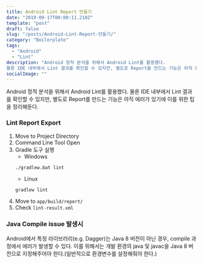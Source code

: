 ```yaml
---
title: Android Lint Report 만들기
date: "2019-09-17T00:00:11.210Z"
template: "post"
draft: false
slug: "/posts/Android-Lint-Report-만들기/"
category: "Boilerplate"
tags:
  - "Android"
  - "Lint"
description: "Android 정적 분석을 위해서 Android Lint를 활용했다.
물론 IDE 내부에서 Lint 결과를 확인할 수 있지만, 별도로 Report를 만드는 기능은 아직 에러가 있기에 이를 위한 팁을 정리해둔다."
socialImage: ""
---
```


Android 정적 분석을 위해서 Android Lint를 활용했다. 물론 IDE 내부에서 Lint 결과를 확인할 수 있지만, 별도로 Report를 만드는 기능은 아직 에러가 있기에 이를 위한 팁을 정리해둔다.

### Lint Report Export
1. Move to Project Directory
2. Command Line Tool Open
3. Gradle 도구 실행
    - Windows
    ```
    ./gradlew.bat lint
    ```
    - Linux 
    ```
    gradlew lint
    ```
4. Move to `app/build/report/`
5. Check `lint-result.xml`

### Java Compile issue 발생시

Android에서 특정 라이브러리(e.g. Dagger)는 Java 8 버전이 아닌 경우, compile 과정에서 에러가 발생할 수 있다. 이를 위해서는 개발 환경의 java 및 javac을 Java 8 버전으로 지정해주어야 한다.(일반적으로 환경변수를 설정해줘야 한다.) 
